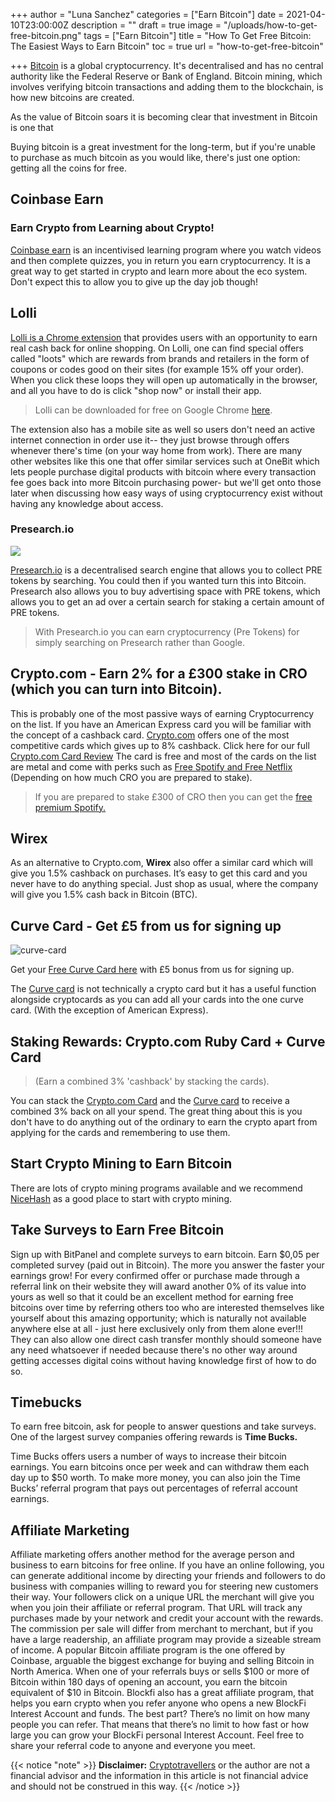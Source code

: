 +++
author = "Luna Sanchez"
categories = ["Earn Bitcoin"]
date = 2021-04-10T23:00:00Z
description = ""
draft = true
image = "/uploads/how-to-get-free-bitcoin.png"
tags = ["Earn Bitcoin"]
title = "How To Get Free Bitcoin: The Easiest Ways to Earn Bitcoin"
toc = true
url = "how-to-get-free-bitcoin"

+++
[Bitcoin](/buy-bitcoin) is a global cryptocurrency. It's decentralised and has no central authority like the Federal Reserve or Bank of England. Bitcoin mining, which involves verifying bitcoin transactions and adding them to the blockchain, is how new bitcoins are created.

As the value of Bitcoin soars it is becoming clear that investment in Bitcoin is one that

Buying bitcoin is a great investment for the long-term, but if you're unable to purchase as much bitcoin as you would like, there's just one option: getting all the coins for free.

## Coinbase Earn

### Earn Crypto from Learning about Crypto!

[Coinbase earn](https://www.coinbase.com/earn) is an incentivised learning program where you watch videos and then complete quizzes, you in return you earn cryptocurrency. It is a great way to get started in crypto and learn more about the eco system.  Don't expect this to allow you to give up the day job though!

## Lolli

[Lolli is a Chrome extension](https://chrome.google.com/webstore/detail/lolli-earn-bitcoin-when-y/fleenceagaplaefnklabikkmocalkcpo) that provides users with an opportunity to earn real cash back for online shopping. On Lolli, one can find special offers called "loots" which are rewards from brands and retailers in the form of coupons or codes good on their sites (for example 15% off your order). When you click these loops they will open up automatically in the browser, and all you have to do is click "shop now" or install their app.

> Lolli can be downloaded for free on Google Chrome [here](https://chrome.google.com/webstore/detail/lolli-earn-bitcoin-when-y/fleenceagaplaefnklabikkmocalkcpo).

The extension also has a mobile site as well so users don't need an active internet connection in order use it-- they just browse through offers whenever there's time (on your way home from work). There are many other websites like this one that offer similar services such at OneBit which lets people purchase digital products with bitcoin where every transaction fee goes back into more Bitcoin purchasing power- but we'll get onto those later when discussing how easy ways of using cryptocurrency exist without having any knowledge about access.

### Presearch.io

![](https://www.presearch.io/static/media/Browser_Desktop.8d96ef93.png)

[Presearch.io](https://www.presearch.io/) is a decentralised search engine that allows you to collect PRE tokens by searching.  You could then if you wanted turn this into Bitcoin.  Presearch also allows you to buy advertising space with PRE tokens, which allows you to get an ad over a certain search for staking a certain amount of PRE tokens.

> With Presearch.io you can earn cryptocurrency (Pre Tokens) for simply searching on Presearch rather than Google.

## Crypto.com - Earn 2% for a £300 stake in CRO (which you can turn into Bitcoin).

This is probably one of the most passive ways of earning Cryptocurrency on the list. If you have an American Express card you will be familiar with the concept of a cashback card. [Crypto.com](/link/sign-up-crypto-dot-com) offers one of the most competitive cards which gives up to 8% cashback.  Click here for our full [Crypto.com Card Review](/crypto-com-review) The card is free and most of the cards on the list are metal and come with perks such as [Free Spotify and Free Netflix](/link/sign-up-crypto-dot-com) (Depending on how much CRO you are prepared to stake).

> If you are prepared to stake £300 of CRO then you can get the [free premium Spotify.](/link/sign-up-crypto-dot-com)

## Wirex

As an alternative to Crypto.com, **Wirex** also offer a similar card which will give you 1.5% cashback on purchases. It’s easy to get this card and you never have to do anything special. Just shop as usual, where the company will give you 1.5% cash back in Bitcoin (BTC).

## Curve Card - Get £5 from us for signing up

![curve-card](/uploads/blue_icon.png)

Get your [Free Curve Card here](http://www.curve.app/join#N9A6AA3D) with £5 bonus from us for signing up.

The [Curve card](http://www.curve.app/join#N9A6AA3D) is not technically a crypto card but it has a useful function alongside cryptocards as you can add all your cards into the one curve card.  (With the exception of American Express).

## Staking Rewards: Crypto.com Ruby Card + Curve Card

> (Earn a combined 3% 'cashback' by stacking the cards).

You can stack the [Crypto.com Card](/link/sign-up-crypto-dot-com) and the [Curve card](http://www.curve.app/join#N9A6AA3D) to receive a combined 3% back on all your spend. The great thing about this is you don't have to do anything out of the ordinary to earn the crypto apart from applying for the cards and remembering to use them.

## **Start Crypto Mining to Earn Bitcoin**

There are lots of crypto mining programs available and we recommend [NiceHash](/nice-hash-review) as a good place to start with crypto mining.

## **Take Surveys to Earn Free Bitcoin**

Sign up with BitPanel and complete surveys to earn bitcoin. Earn $0,05 per completed survey (paid out in Bitcoin). The more you answer the faster your earnings grow! For every confirmed offer or purchase made through a referral link on their website they will award another 0% of its value into yours as well so that it could be an excellent method for earning free bitcoins over time by referring others too who are interested themselves like yourself about this amazing opportunity; which is naturally not available anywhere else at all - just here exclusively only from them alone ever!!! They can also allow one direct cash transfer monthly should someone have any need whatsoever if needed because there's no other way around getting accesses digital coins without having knowledge first of how to do so.

## Timebucks

To earn free bitcoin, ask for people to answer questions and take surveys. One of the largest survey companies offering rewards is **Time Bucks.**

Time Bucks offers users a number of ways to increase their bitcoin earnings. You earn bitcoins once per week and can withdraw them each day up to $50 worth. To make more money, you can also join the Time Bucks’ referral program that pays out percentages of referral account earnings.

## Affiliate Marketing

Affiliate marketing offers another method for the average person and business to earn bitcoins for free online. If you have an online following, you can generate additional income by directing your friends and followers to do business with companies willing to reward you for steering new customers their way. Your followers click on a unique URL the merchant will give you when you join their affiliate or referral program. That URL will track any purchases made by your network and credit your account with the rewards. The commission per sale will differ from merchant to merchant, but if you have a large readership, an affiliate program may provide a sizeable stream of income. A popular Bitcoin affiliate program is the one offered by Coinbase, arguable the biggest exchange for buying and selling Bitcoin in North America. When one of your referrals buys or sells $100 or more of Bitcoin within 180 days of opening an account, you earn the bitcoin equivalent of $10 in Bitcoin. Blockfi also has a great affiliate program, that helps you earn crypto when you refer anyone who opens a new BlockFi Interest Account and funds. The best part? There’s no limit on how many people you can refer. That means that there’s no limit to how fast or how large you can grow your BlockFi personal Interest Account. Feel free to share your referral code to anyone and everyone you meet.

{{< notice "note" >}} **Disclaimer:** [Cryptotravellers](https://cryptotravellers.com) or the author are not a financial advisor and the information in this article is not financial advice and should not be construed in this way. {{< /notice >}}